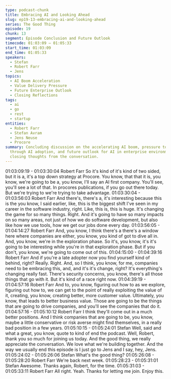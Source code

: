 ```yaml
---
type: podcast-chunk
title: Embracing AI and Looking Ahead
slug: ep19-13-embracing-ai-and-looking-ahead
series: The Good Thing
episode: 19
chunk: 13
segment: Episode Conclusion and Future Outlook
timecode: 01:03:09 – 01:05:33
start_time: 01:03:09
end_time: 01:05:33
speakers:
  - Stefan
  - Robert Farr
  - Jens
topics:
  - AI Boom Acceleration
  - Value Delivery Pressure
  - Future Enterprise Outlook
  - Closing Reflections
tags:
  - ai
  - go
  - rest
  - startup
entities:
  - Robert Farr
  - Stefan Avram
  - Jens Neuse
  - Procore
summary: Concluding discussion on the accelerating AI boom, pressure to deliver value
  through AI adoption, and future outlook for AI in enterprise environments, with
  closing thoughts from the conversation.
---
```


01:03:09:19 - 01:03:30:04
Robert Farr
So it's kind of it's kind of two sided, but it is a, it's a top down strategy at Procore. You know, that
that it is, you know, we're going to be a, you know, I'll say an AI first company. You'll see, you'll
see a lot of that. In procores publications, if you go out there today. But we're trying to we're
trying to take advantage.
01:03:30:04 - 01:03:56:03
Robert Farr
And there's, there's a, it's interesting because this is the you know, I said earlier, like, this is the
biggest shift I've seen in my career in the software industry, right. Like, this is, this is huge. It's
changing the game for so many things. Right. And it's going to have so many impacts on so
many areas, not just of how we do software development, but also like how we use tools, how
we get our jobs done every day.
01:03:56:05 - 01:04:14:27
Robert Farr
And, you know, I think there's a there's a window here where companies are either, you know,
you kind of got to dive all in. And, you know, we're in the exploration phase. So it's, you know,
it's it's going to be interesting while you're in that exploration phase. But if you don't, you know,
we're going to come out of this.
01:04:15:00 - 01:04:39:16
Robert Farr
And if you're a late adopter now you find yourself kind of behind, right? Really. Right. And, so I
think, you know, for me, companies need to be embracing this, and, and it's it's change, right?
It's everything's changing really fast. There's security concerns, you know, there's all those
things that go with it. But it's kind of a race right now.
01:04:39:19 - 01:04:57:16
Robert Farr
And to, you know, figuring out how to as we explore, figuring out how to, we can get to the point
of really exploiting the value of it, creating, you know, creating better, more customer value.
Ultimately, you know, that leads to better business value. Those are going to be the things that
are going to drive companies, and you'll see the companies that do it.
01:04:57:16 - 01:05:10:12
Robert Farr
I think they'll come out in a much better positions. And I think companies that are going to be,
you know, maybe a little conservative or risk averse might find themselves, in a really bad
position in a few years.
01:05:10:15 - 01:05:24:01
Stefan
Well, said and what a great, you know, quote to kind of end the podcast. Well, Robert, thank you
so much for joining us today. And the good thing, we really appreciate the conversation. We love
what we're building together. And the way we usually end this episode is I just go to Jens and I
say, hey, Jens.
01:05:24:02 - 01:05:26:06
Stefan
What's the good thing?
01:05:26:08 - 01:05:28:20
Robert Farr
We're back next week.
01:05:28:23 - 01:05:31:01
Stefan
Awesome. Thanks again, Robert, for the time.
01:05:31:03 - 01:05:33:11
Robert Farr
All right. Yeah. Thanks for letting me join. Enjoy this.